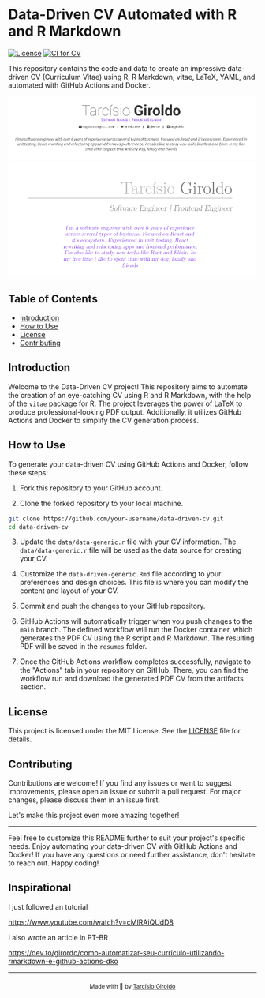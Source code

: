 # Data-Driven CV Automated with R and R Markdown

[![License](https://img.shields.io/badge/License-MIT-blue.svg)](https://opensource.org/licenses/MIT) [![CI for CV](https://github.com/girordo/data-driven-cv/actions/workflows/ci.yml/badge.svg?branch=main)](https://github.com/girordo/data-driven-cv/actions/workflows/ci.yml)

This repository contains the code and data to create an impressive data-driven CV (Curriculum Vitae) using R, R Markdown, vitae, LaTeX, YAML, and automated with GitHub Actions and Docker.

![Example AwesomeCV](imgs/image-awesomecv.png)
![Example ModernCV](imgs/image-moderncv.png)

## Table of Contents

- [Introduction](#introduction)
- [How to Use](#how-to-use)
- [License](#license)
- [Contributing](#contributing)

## Introduction

Welcome to the Data-Driven CV project! This repository aims to automate the creation of an eye-catching CV using R and R Markdown, with the help of the `vitae` package for R. The project leverages the power of LaTeX to produce professional-looking PDF output. Additionally, it utilizes GitHub Actions and Docker to simplify the CV generation process.

## How to Use

To generate your data-driven CV using GitHub Actions and Docker, follow these steps:

1. Fork this repository to your GitHub account.

2. Clone the forked repository to your local machine.

```bash
git clone https://github.com/your-username/data-driven-cv.git
cd data-driven-cv
```

3. Update the `data/data-generic.r` file with your CV information. The `data/data-generic.r` file will be used as the data source for creating your CV.

4. Customize the `data-driven-generic.Rmd` file according to your preferences and design choices. This file is where you can modify the content and layout of your CV.

5. Commit and push the changes to your GitHub repository.

6. GitHub Actions will automatically trigger when you push changes to the `main` branch. The defined workflow will run the Docker container, which generates the PDF CV using the R script and R Markdown. The resulting PDF will be saved in the `resumes` folder.

7. Once the GitHub Actions workflow completes successfully, navigate to the "Actions" tab in your repository on GitHub. There, you can find the workflow run and download the generated PDF CV from the artifacts section.

## License

This project is licensed under the MIT License. See the [LICENSE](LICENSE) file for details.

## Contributing

Contributions are welcome! If you find any issues or want to suggest improvements, please open an issue or submit a pull request. For major changes, please discuss them in an issue first.

Let's make this project even more amazing together!

---

Feel free to customize this README further to suit your project's specific needs. Enjoy automating your data-driven CV with GitHub Actions and Docker! If you have any questions or need further assistance, don't hesitate to reach out. Happy coding!

## Inspirational

I just followed an tutorial

https://www.youtube.com/watch?v=cMlRAiQUdD8

I also wrote an article in PT-BR

https://dev.to/girordo/como-automatizar-seu-curriculo-utilizando-rmarkdown-e-github-actions-dko

---

<div align="center">
  <sub>Made with 💜 by <a href="https://github.com/girordo">Tarcísio Giroldo</a></sub>
</div>
